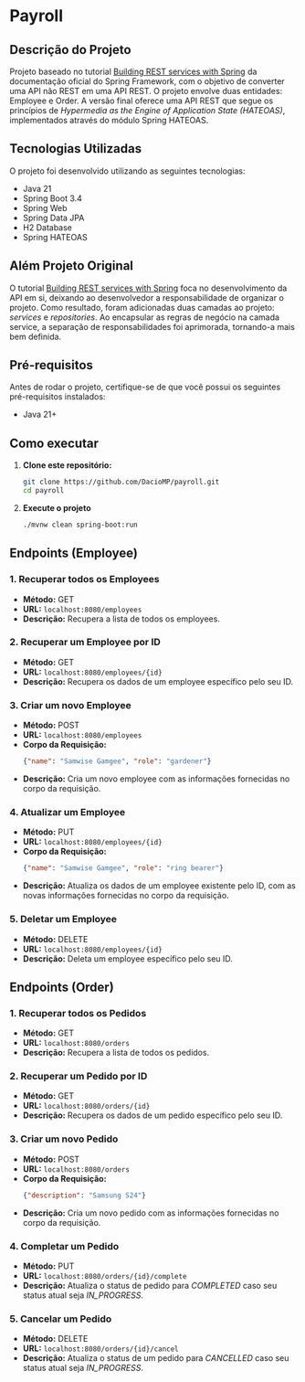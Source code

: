 # Payroll

## Descrição do Projeto
Projeto baseado no tutorial [Building REST services with Spring](https://spring.io/guides/tutorials/rest) da documentação oficial do Spring Framework, com o objetivo de converter uma API não REST em uma API REST. 
O projeto envolve duas entidades: Employee e Order. A versão final oferece uma API REST que segue os princípios de *Hypermedia as the Engine of Application State (HATEOAS)*, 
implementados através do módulo Spring HATEOAS.

## Tecnologias Utilizadas
O projeto foi desenvolvido utilizando as seguintes tecnologias:

- Java 21
- Spring Boot 3.4
- Spring Web
- Spring Data JPA
- H2 Database
- Spring HATEOAS

## Além Projeto Original

O tutorial [Building REST services with Spring](https://spring.io/guides/tutorials/rest) foca no desenvolvimento da API em si, deixando ao desenvolvedor a responsabilidade de organizar o projeto. 
Como resultado, foram adicionadas duas camadas ao projeto: *services* e *repositories*. Ao encapsular as regras de negócio na camada service, a separação de responsabilidades foi aprimorada, tornando-a mais bem definida.

## Pré-requisitos
Antes de rodar o projeto, certifique-se de que você possui os seguintes pré-requisitos instalados:

- Java 21+

## Como executar

1. **Clone este repositório:**

   ```bash
   git clone https://github.com/DacioMP/payroll.git
   cd payroll
   ```
2. **Execute o projeto**
   ```bash
   ./mvnw clean spring-boot:run
   ```
   
## Endpoints (Employee)

### 1. **Recuperar todos os Employees**

- **Método:** GET
- **URL:** `localhost:8080/employees`
- **Descrição:** Recupera a lista de todos os employees.

### 2. **Recuperar um Employee por ID**

- **Método:** GET
- **URL:** `localhost:8080/employees/{id}`
- **Descrição:** Recupera os dados de um employee específico pelo seu ID.

### 3. **Criar um novo Employee**

- **Método:** POST
- **URL:** `localhost:8080/employees`
- **Corpo da Requisição:** 
  ```json
  {"name": "Samwise Gamgee", "role": "gardener"}
- **Descrição:** Cria um novo employee com as informações fornecidas no corpo da requisição.

### 4. **Atualizar um Employee**

- **Método:** PUT
- **URL:** `localhost:8080/employees/{id}`
- **Corpo da Requisição:** 
  ```json
  {"name": "Samwise Gamgee", "role": "ring bearer"}
- **Descrição:** Atualiza os dados de um employee existente pelo ID, com as novas informações fornecidas no corpo da requisição.

### 5. **Deletar um Employee**

- **Método:** DELETE
- **URL:** `localhost:8080/employees/{id}`
- **Descrição:** Deleta um employee específico pelo seu ID.

## Endpoints (Order)

### 1. **Recuperar todos os Pedidos**

- **Método:** GET
- **URL:** `localhost:8080/orders`
- **Descrição:** Recupera a lista de todos os pedidos.

### 2. **Recuperar um Pedido por ID**

- **Método:** GET
- **URL:** `localhost:8080/orders/{id}`
- **Descrição:** Recupera os dados de um pedido específico pelo seu ID.

### 3. **Criar um novo Pedido**

- **Método:** POST
- **URL:** `localhost:8080/orders`
- **Corpo da Requisição:** 
  ```json
  {"description": "Samsung S24"}
- **Descrição:** Cria um novo pedido com as informações fornecidas no corpo da requisição.

### 4. **Completar um Pedido**

- **Método:** PUT
- **URL:** `localhost:8080/orders/{id}/complete`
- **Descrição:** Atualiza o status de pedido para *COMPLETED* caso seu status atual seja *IN_PROGRESS*.

### 5. **Cancelar um Pedido**

- **Método:** DELETE
- **URL:** `localhost:8080/orders/{id}/cancel`
- **Descrição:** Atualiza o status de um pedido para *CANCELLED* caso seu status atual seja *IN_PROGRESS*.

